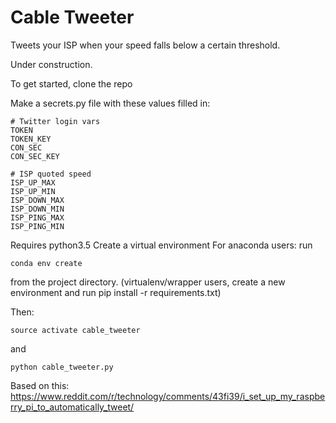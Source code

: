 # Cable Tweeter
Tweets your ISP when your speed falls below a certain threshold.

Under construction.

To get started, clone the repo

Make a secrets.py file with these values filled in:

```
# Twitter login vars
TOKEN
TOKEN_KEY
CON_SEC
CON_SEC_KEY

# ISP quoted speed
ISP_UP_MAX
ISP_UP_MIN
ISP_DOWN_MAX
ISP_DOWN_MIN
ISP_PING_MAX
ISP_PING_MIN
```

Requires python3.5
Create a virtual environment
For anaconda users: run
```
conda env create
```
from the project directory.
(virtualenv/wrapper users, create a new environment and run pip install -r requirements.txt)

Then:
```
source activate cable_tweeter
```

and

```
python cable_tweeter.py
```

Based on this: https://www.reddit.com/r/technology/comments/43fi39/i_set_up_my_raspberry_pi_to_automatically_tweet/
